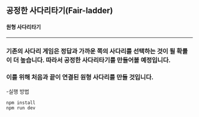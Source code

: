 ## 공정한 사다리타기(Fair-ladder)
#### 원형 사다리타기
----
### 기존의 사다리 게임은 정답과 가까운 쪽의 사다리를 선택하는 것이 될 확률이 더 높습니다. 따라서 공정한 사다리타기를 만들어볼 예정입니다.

### 이를 위해 처음과 끝이 연결된 원형 사다리를 만들 것입니다.

-실행 방법

```
npm install
npm run dev
```
